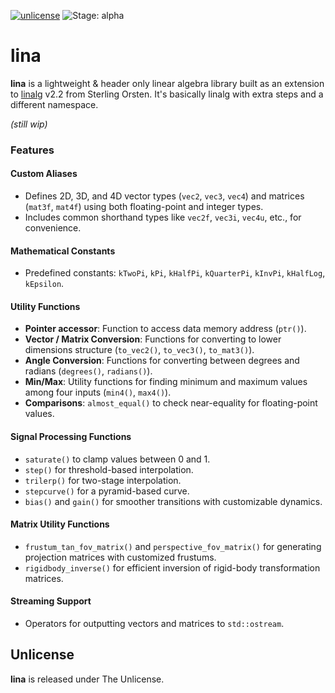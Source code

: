 [![unlicense](https://img.shields.io/badge/Unlicense-%23373737)](https://unlicense.org/)
![Stage: alpha](https://img.shields.io/badge/-alpha-red)

# lina

**lina** is a lightweight & header only linear algebra library built as an extension to [linalg](https://github.com/sgorsten/linalg/tree/v2.2) v2.2 from Sterling Orsten.
It's basically linalg with extra steps and a different namespace.

_(still wip)_

### Features

#### Custom Aliases
   - Defines 2D, 3D, and 4D vector types (`vec2`, `vec3`, `vec4`) and matrices (`mat3f`, `mat4f`) using both floating-point and integer types.
   - Includes common shorthand types like `vec2f`, `vec3i`, `vec4u`, etc., for convenience.

#### Mathematical Constants
   - Predefined constants: `kTwoPi`, `kPi`, `kHalfPi`, `kQuarterPi`, `kInvPi`, `kHalfLog`, `kEpsilon`.

#### Utility Functions
   - **Pointer accessor**: Function to access data memory address (`ptr()`).
   - **Vector / Matrix Conversion**: Functions for converting to lower dimensions structure (`to_vec2()`, `to_vec3()`, `to_mat3()`). 
   - **Angle Conversion**: Functions for converting between degrees and radians (`degrees()`, `radians()`).
   - **Min/Max**: Utility functions for finding minimum and maximum values among four inputs (`min4()`, `max4()`).
   - **Comparisons**: `almost_equal()` to check near-equality for floating-point values.

#### Signal Processing Functions
   - `saturate()` to clamp values between 0 and 1.
   - `step()` for threshold-based interpolation.
   - `trilerp()` for two-stage interpolation.
   - `stepcurve()` for a pyramid-based curve.
   - `bias()` and `gain()` for smoother transitions with customizable dynamics.

#### Matrix Utility Functions
   - `frustum_tan_fov_matrix()` and `perspective_fov_matrix()` for generating projection matrices with customized frustums.
   - `rigidbody_inverse()` for efficient inversion of rigid-body transformation matrices.

#### Streaming Support
   - Operators for outputting vectors and matrices to `std::ostream`.

## Unlicense

**lina** is released under The Unlicense.
